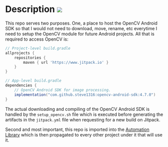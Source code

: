# Description [![](https://jitpack.io/v/steve1316/opencv-android-sdk.svg)](https://jitpack.io/#steve1316/opencv-android-sdk)
This repo serves two purposes. One, a place to host the OpenCV Android SDK so that I would not need to download, move, rename, etc everytime I need to setup the OpenCV module for future Android projects. All that is required to access OpenCV is:

```gradle
// Project-level build.gradle
allprojects {
    repositories {
        maven { url 'https://www.jitpack.io' }
    }
}
```

```gradle
// App-level build.gradle
dependencies {
    // OpenCV Android SDK for image processing.
    implementation("com.github.steve1316:opencv-android-sdk:4.7.0")
}
```

The actual downloading and compiling of the OpenCV Android SDK is handled by the `setup_opencv.sh` file which is executed before generating the artifacts in the `jitpack.yml` file when requesting for a new build on Jitpack.

Second and most important, this repo is imported into the [Automation Library](https://github.com/steve1316/android-cv-automation-library) which is then propagated to every other project under it that will use it.
